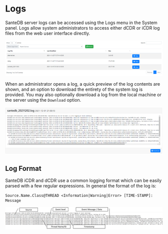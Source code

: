 # Logs



SanteDB server logs can be accessed using the Logs menu in the System panel. Logs allow system administrators to access either dCDR or iCDR log files from the web user interface directly.

![](<../../../../.gitbook/assets/image (424) (1) (1).png>)

When an administrator opens a log, a quick preview of the log contents are shown, and an option to download the entirety of the system log is provided. You may also optionally download a log from the local machine or the server using the `Download` option.

![](<../../../../.gitbook/assets/image (425) (1) (1) (1) (1) (1).png>)

## Log Format

SanteDB iCDR and dCDR use a common logging format which can be easily parsed with a few regular expressions. In general the format of the log is:

```
Source.Name.Class@THREAD <Information|Warning|Error> [TIME-STAMP]: Message
```

![](<../../../../.gitbook/assets/image (433) (1) (1) (1) (1).png>)
